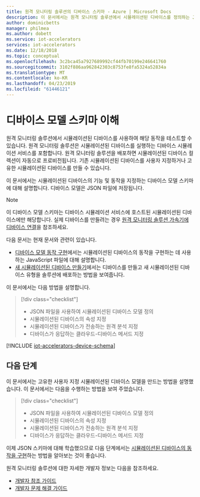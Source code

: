 ```yaml
---
title: 원격 모니터링 솔루션의 디바이스 스키마 - Azure | Microsoft Docs
description: 이 문서에서는 원격 모니터링 솔루션에서 시뮬레이션된 디바이스를 정의하는 JSON 스키마에 대해 설명합니다.
author: dominicbetts
manager: philmea
ms.author: dobett
ms.service: iot-accelerators
services: iot-accelerators
ms.date: 12/18/2018
ms.topic: conceptual
ms.openlocfilehash: 3c2bca45a7927689992cf44fb70199e246641760
ms.sourcegitcommit: 3102f886aa962842303c8753fe8fa5324a52834a
ms.translationtype: MT
ms.contentlocale: ko-KR
ms.lasthandoff: 04/23/2019
ms.locfileid: "61446121"
---
```

# <a name="understand-the-device-model-schema"></a>디바이스 모델 스키마 이해

원격 모니터링 솔루션에서 시뮬레이션된 디바이스를 사용하여 해당 동작을 테스트할 수 있습니다. 원격 모니터링 솔루션은 시뮬레이션된 디바이스를 실행하는 디바이스 시뮬레이션 서비스를 포함합니다. 원격 모니터링 솔루션을 배포하면 시뮬레이션된 디바이스 컬렉션이 자동으로 프로비전됩니다. 기존 시뮬레이션된 디바이스를 사용자 지정하거나 고유한 시뮬레이션된 디바이스를 만들 수 있습니다.

이 문서에서는 시뮬레이션된 디바이스의 기능 및 동작을 지정하는 디바이스 모델 스키마에 대해 설명합니다. 디바이스 모델은 JSON 파일에 저장됩니다.

> [!NOTE]
> 이 디바이스 모델 스키마는 디바이스 시뮬레이션 서비스에 호스트된 시뮬레이션된 디바이스에만 해당합니다. 실제 디바이스를 만들려는 경우 [원격 모니터링 솔루션 가속기에 디바이스 연결](iot-accelerators-connecting-devices.md)을 참조하세요.

다음 문서는 현재 문서와 관련이 있습니다.

* [디바이스 모델 동작 구현](iot-accelerators-remote-monitoring-device-behavior.md)에서는 시뮬레이션된 디바이스의 동작을 구현하는 데 사용하는 JavaScript 파일에 대해 설명합니다.
* [새 시뮬레이션된 디바이스 만들기](iot-accelerators-remote-monitoring-create-simulated-device.md)에서는 디바이스를 만들고 새 시뮬레이션된 디바이스 유형을 솔루션에 배포하는 방법을 보여줍니다.

이 문서에서는 다음 방법을 설명합니다.

>[!div class="checklist"]
> * JSON 파일을 사용하여 시뮬레이션된 디바이스 모델 정의
> * 시뮬레이션된 디바이스의 속성 지정
> * 시뮬레이션된 디바이스가 전송하는 원격 분석 지정
> * 디바이스가 응답하는 클라우드-디바이스 메서드 지정

[!INCLUDE [iot-accelerators-device-schema](../../includes/iot-accelerators-device-schema.md)]

## <a name="next-steps"></a>다음 단계

이 문서에서는 고유한 사용자 지정 시뮬레이션된 디바이스 모델을 만드는 방법을 설명했습니다. 이 문서에서는 다음을 수행하는 방법을 보여 주었습니다.

<!-- Repeat task list from intro -->
>[!div class="checklist"]
> * JSON 파일을 사용하여 시뮬레이션된 디바이스 모델 정의
> * 시뮬레이션된 디바이스의 속성 지정
> * 시뮬레이션된 디바이스가 전송하는 원격 분석 지정
> * 디바이스가 응답하는 클라우드-디바이스 메서드 지정

이제 JSON 스키마에 대해 학습했으므로 다음 단계에서는 [시뮬레이션된 디바이스의 동작을 구현](iot-accelerators-remote-monitoring-device-behavior.md)하는 방법을 알아보는 것이 좋습니다.

원격 모니터링 솔루션에 대한 자세한 개발자 정보는 다음을 참조하세요.

* [개발자 참조 가이드](https://github.com/Azure/azure-iot-pcs-remote-monitoring-dotnet/wiki/Developer-Reference-Guide)
* [개발자 문제 해결 가이드](https://github.com/Azure/azure-iot-pcs-remote-monitoring-dotnet/wiki/Developer-Troubleshooting-Guide)
